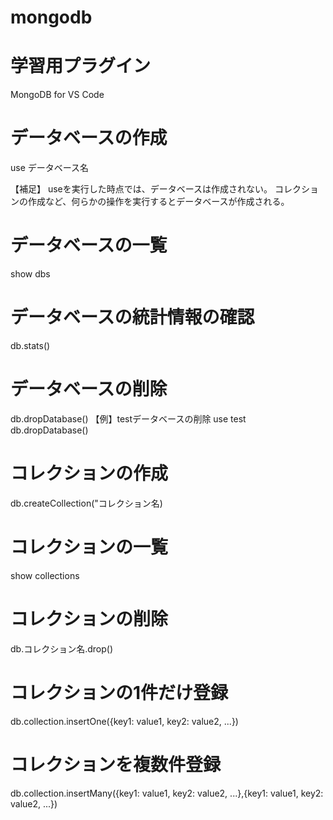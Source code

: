 # mongodb

# 学習用プラグイン
MongoDB for VS Code

# データベースの作成
use データベース名

【補足】
useを実行した時点では、データベースは作成されない。
コレクションの作成など、何らかの操作を実行するとデータベースが作成される。

# データベースの一覧
show dbs

# データベースの統計情報の確認
db.stats()

# データベースの削除
db.dropDatabase()
【例】testデータベースの削除
use test
db.dropDatabase()

# コレクションの作成
db.createCollection("コレクション名)

# コレクションの一覧
show collections

# コレクションの削除
db.コレクション名.drop()

# コレクションの1件だけ登録
db.collection.insertOne({key1: value1, key2: value2, ...})

# コレクションを複数件登録
db.collection.insertMany({key1: value1, key2: value2, ...},{key1: value1, key2: value2, ...})